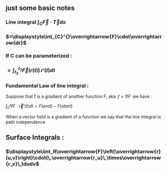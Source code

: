 ## $\text{just some basic notes}$
### $\text{Line integral}$ $\displaystyle\int_{C}^{}\overrightarrow{F}\cdot\overrightarrow{T}ds$
### $=\displaystyle\int_{C}^{}\overrightarrow{F}\cdot\overrightarrow{dr}$
### $\text{If C can be parameterized : }$
### $=\displaystyle\int_{t_2}^{t_2}\overrightarrow{F}(r(t))\,r'(t)dt$  
### $\text{Fundamental Law of line integral : }$
$\text{Suppose that f is a gradient of another function F, aka }\,f=\nabla F \,\text{ we have : }$

$\displaystyle\int_{C}^{}\nabla F \cdot\overrightarrow{r}'(t)dt = F(end)-F(start)$

$\text{When a vector field is a gradient of a function we say that the line integral is path}$
$\text{independence}$

## $\text{Surface Integrals : }$
### $\displaystyle\iint_R\overrightarrow{F}\left(\overrightarrow{r}(u,v)\right)\cdot(\,\overrightarrow{r_u}\,\times\overrightarrow{r_v}\,)dudv$



